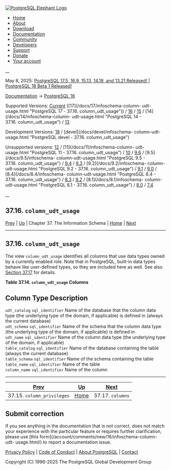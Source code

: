 [ ![PostgreSQL Elephant Logo](/media/img/about/press/elephant.png) ](/)

  * [Home](/ "Home")
  * [About](/about/ "About")
  * [Download](/download/ "Download")
  * [Documentation](/docs/ "Documentation")
  * [Community](/community/ "Community")
  * [Developers](/developer/ "Developers")
  * [Support](/support/ "Support")
  * [Donate](/about/donate/ "Donate")
  * [Your account](/account/ "Your account")

__

May 8, 2025: [ PostgreSQL 17.5, 16.9, 15.13, 14.18, and 13.21 Released! ](/about/news/postgresql-175-169-1513-1418-and-1321-released-3072/) | [ PostgreSQL 18 Beta 1 Released! ](/about/news/postgresql-18-beta-1-released-3070/)

[Documentation](/docs/ "Documentation") -> [PostgreSQL
16](/docs/16/index.html)

Supported Versions: [Current](/docs/current/infoschema-column-udt-usage.html
"PostgreSQL 17 - 37.16. column_udt_usage") ([17](/docs/17/infoschema-column-
udt-usage.html "PostgreSQL 17 - 37.16. column_udt_usage")) /
[16](/docs/16/infoschema-column-udt-usage.html "PostgreSQL 16 -
37.16. column_udt_usage") / [15](/docs/15/infoschema-column-udt-usage.html
"PostgreSQL 15 - 37.16. column_udt_usage") / [14](/docs/14/infoschema-column-
udt-usage.html "PostgreSQL 14 - 37.16. column_udt_usage") /
[13](/docs/13/infoschema-column-udt-usage.html "PostgreSQL 13 -
37.16. column_udt_usage")

Development Versions: [18](/docs/18/infoschema-column-udt-usage.html
"PostgreSQL 18 - 37.16. column_udt_usage") / [devel](/docs/devel/infoschema-
column-udt-usage.html "PostgreSQL devel - 37.16. column_udt_usage")

Unsupported versions: [12](/docs/12/infoschema-column-udt-usage.html
"PostgreSQL 12 - 37.16. column_udt_usage") / [11](/docs/11/infoschema-column-
udt-usage.html "PostgreSQL 11 - 37.16. column_udt_usage") /
[10](/docs/10/infoschema-column-udt-usage.html "PostgreSQL 10 -
37.16. column_udt_usage") / [9.6](/docs/9.6/infoschema-column-udt-usage.html
"PostgreSQL 9.6 - 37.16. column_udt_usage") / [9.5](/docs/9.5/infoschema-
column-udt-usage.html "PostgreSQL 9.5 - 37.16. column_udt_usage") /
[9.4](/docs/9.4/infoschema-column-udt-usage.html "PostgreSQL 9.4 -
37.16. column_udt_usage") / [9.3](/docs/9.3/infoschema-column-udt-usage.html
"PostgreSQL 9.3 - 37.16. column_udt_usage") / [9.2](/docs/9.2/infoschema-
column-udt-usage.html "PostgreSQL 9.2 - 37.16. column_udt_usage") /
[9.1](/docs/9.1/infoschema-column-udt-usage.html "PostgreSQL 9.1 -
37.16. column_udt_usage") / [9.0](/docs/9.0/infoschema-column-udt-usage.html
"PostgreSQL 9.0 - 37.16. column_udt_usage") / [8.4](/docs/8.4/infoschema-
column-udt-usage.html "PostgreSQL 8.4 - 37.16. column_udt_usage") /
[8.3](/docs/8.3/infoschema-column-udt-usage.html "PostgreSQL 8.3 -
37.16. column_udt_usage") / [8.2](/docs/8.2/infoschema-column-udt-usage.html
"PostgreSQL 8.2 - 37.16. column_udt_usage") / [8.1](/docs/8.1/infoschema-
column-udt-usage.html "PostgreSQL 8.1 - 37.16. column_udt_usage") /
[8.0](/docs/8.0/infoschema-column-udt-usage.html "PostgreSQL 8.0 -
37.16. column_udt_usage") / [7.4](/docs/7.4/infoschema-column-udt-usage.html
"PostgreSQL 7.4 - 37.16. column_udt_usage")

__

37.16. `column_udt_usage`  
---  
[Prev](infoschema-column-privileges.html "37.15. column_privileges")  | [Up](information-schema.html "Chapter 37. The Information Schema") | Chapter 37. The Information Schema | [Home](index.html "PostgreSQL 16.9 Documentation") |  [Next](infoschema-columns.html "37.17. columns")  
  
* * *

## 37.16. `column_udt_usage` #

The view `column_udt_usage` identifies all columns that use data types owned
by a currently enabled role. Note that in PostgreSQL, built-in data types
behave like user-defined types, so they are included here as well. See also
[Section 37.17](infoschema-columns.html "37.17. columns") for details.

**Table  37.14. `column_udt_usage` Columns**

Column Type Description  
---  
`udt_catalog` `sql_identifier` Name of the database that the column data type
(the underlying type of the domain, if applicable) is defined in (always the
current database)  
`udt_schema` `sql_identifier` Name of the schema that the column data type
(the underlying type of the domain, if applicable) is defined in  
`udt_name` `sql_identifier` Name of the column data type (the underlying type
of the domain, if applicable)  
`table_catalog` `sql_identifier` Name of the database containing the table
(always the current database)  
`table_schema` `sql_identifier` Name of the schema containing the table  
`table_name` `sql_identifier` Name of the table  
`column_name` `sql_identifier` Name of the column  
  
  

* * *

[Prev](infoschema-column-privileges.html "37.15. column_privileges")  | [Up](information-schema.html "Chapter 37. The Information Schema") |  [Next](infoschema-columns.html "37.17. columns")  
---|---|---  
37.15. `column_privileges`  | [Home](index.html "PostgreSQL 16.9 Documentation") |  37.17. `columns`  
  
## Submit correction

If you see anything in the documentation that is not correct, does not match
your experience with the particular feature or requires further clarification,
please use [this form](/account/comments/new/16/infoschema-column-udt-
usage.html/) to report a documentation issue.

[Privacy Policy](/about/privacypolicy) | [Code of Conduct](/about/policies/coc/) | [About PostgreSQL](/about/) | [Contact](/about/contact/)  

Copyright (C) 1996-2025 The PostgreSQL Global Development Group

